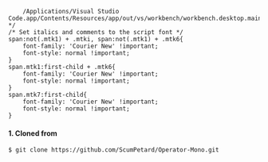 
```/* Point vs-code to this file to be effective
    /Applications/Visual Studio Code.app/Contents/Resources/app/out/vs/workbench/workbench.desktop.main.css */
/* Set italics and comments to the script font */
span:not(.mtk1) + .mtki, span:not(.mtk1) + .mtk6{
    font-family: 'Courier New' !important;
    font-style: normal !important;
}
span.mtk1:first-child + .mtk6{
    font-family: 'Courier New' !important;
    font-style: normal !important;
}
span.mtk7:first-child{
    font-family: 'Courier New' !important;
    font-style: normal !important;
}
```
#### 1. Cloned from  


    $ git clone https://github.com/ScumPetard/Operator-Mono.git




